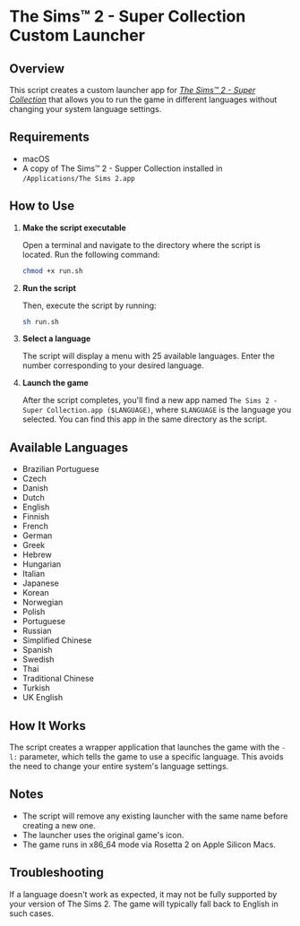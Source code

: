 # The Sims™ 2 - Super Collection Custom Launcher

## Overview

This script creates a custom launcher app for [_The Sims™ 2 - Super Collection_](https://apps.apple.com/en/app/the-sims-2-super-collection/id883782620?mt=12) that allows you to run the game in different languages without changing your system language settings.

## Requirements

- macOS
- A copy of The Sims™ 2 - Supper Collection installed in `/Applications/The Sims 2.app`

## How to Use

1. **Make the script executable**

   Open a terminal and navigate to the directory where the script is located. Run the following command:

   ```bash
   chmod +x run.sh
   ```

2. **Run the script**

   Then, execute the script by running:

   ```bash
   sh run.sh
   ```

3. **Select a language**

   The script will display a menu with 25 available languages. Enter the number corresponding to your desired language.

4. **Launch the game**

   After the script completes, you'll find a new app named `The Sims 2 - Super Collection.app ($LANGUAGE)`, where `$LANGUAGE` is the language you selected. You can find this app in the same directory as the script.

## Available Languages

- Brazilian Portuguese
- Czech
- Danish
- Dutch
- English
- Finnish
- French
- German
- Greek
- Hebrew
- Hungarian
- Italian
- Japanese
- Korean
- Norwegian
- Polish
- Portuguese
- Russian
- Simplified Chinese
- Spanish
- Swedish
- Thai
- Traditional Chinese
- Turkish
- UK English

## How It Works

The script creates a wrapper application that launches the game with the `-l:` parameter, which tells the game to use a specific language. This avoids the need to change your entire system's language settings.

## Notes

- The script will remove any existing launcher with the same name before creating a new one.
- The launcher uses the original game's icon.
- The game runs in x86_64 mode via Rosetta 2 on Apple Silicon Macs.

## Troubleshooting

If a language doesn't work as expected, it may not be fully supported by your version of The Sims 2. The game will typically fall back to English in such cases.
